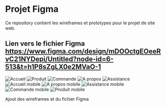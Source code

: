 # Projet Figma

Ce repository contient les wireframes et prototypes pour le projet de site web.

## Lien vers le fichier Figma https://www.figma.com/design/mDOOctgEOeeRvC21NYDepi/Untitled?node-id=6-513&t=h1P8sZgLX0e2MVaO-1

![Accueil](https://github.com/user-attachments/assets/d539ead1-7718-4204-93cf-adf2d6545a23)
![Produit](https://github.com/user-attachments/assets/b2c3fe07-9276-4585-938d-51cfa6b1b2b4)
![Commande](https://github.com/user-attachments/assets/20ba1816-e063-4dd3-8835-f5ef5d05a479)
![A propos](https://github.com/user-attachments/assets/0a1f4e4d-256f-44ae-b5d5-cead054ee0bf)
![Assistance](https://github.com/user-attachments/assets/80095822-08f1-47b3-a9b6-27da875cfda9)
![Accueil mobile](https://github.com/user-attachments/assets/814d1c24-e37e-44f2-bc14-b9bc3d10493a)
![A propos mobile](https://github.com/user-attachments/assets/3c0b1dae-541d-4990-9b0a-c4e84c8aafc1)
![Assistance mobile](https://github.com/user-attachments/assets/11be2f59-4082-4526-a5fb-4413c05bf62c)
![Commande mobile](https://github.com/user-attachments/assets/65569cac-2d6f-4439-8b3a-d541e0e45764)
![Produit mobile](https://github.com/user-attachments/assets/27629eb8-1f30-41b6-874a-37d66a93651e)

Ajout des wireframes et du fichier Figma
